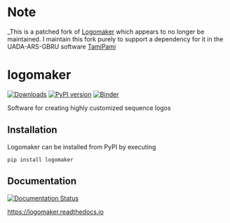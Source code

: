 # Note

_This is a patched fork of [Logomaker](https://github.com/jbkinney/logomaker) which appears to no longer be maintained. I  maintain this fork purely to support a dependency for it in the UADA-ARS-GBRU software [TamiPami](https://github.com/usda-ars-gbru/tamipami)

# logomaker 

[![Downloads](https://pepy.tech/badge/logomaker)](https://pepy.tech/project/logomaker)
[![PyPI version](https://badge.fury.io/py/logomaker.svg)](https://badge.fury.io/py/logomaker)
[![Binder](https://mybinder.org/badge_logo.svg)](https://mybinder.org/v2/gh/jbkinney/logomaker/master?filepath=logomaker%2Ftutorials)

Software for creating highly customized sequence logos

## Installation

Logomaker can be installed from PyPI by executing

```
pip install logomaker
```

## Documentation

[![Documentation Status](https://readthedocs.org/projects/logomaker/badge/?version=latest)](https://logomaker.readthedocs.io/en/latest/?badge=latest)

https://logomaker.readthedocs.io
